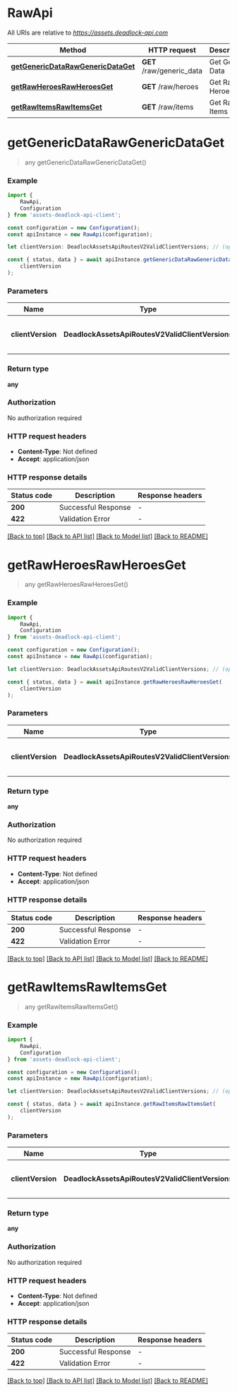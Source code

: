 # RawApi

All URIs are relative to *https://assets.deadlock-api.com*

|Method | HTTP request | Description|
|------------- | ------------- | -------------|
|[**getGenericDataRawGenericDataGet**](#getgenericdatarawgenericdataget) | **GET** /raw/generic_data | Get Generic Data|
|[**getRawHeroesRawHeroesGet**](#getrawheroesrawheroesget) | **GET** /raw/heroes | Get Raw Heroes|
|[**getRawItemsRawItemsGet**](#getrawitemsrawitemsget) | **GET** /raw/items | Get Raw Items|

# **getGenericDataRawGenericDataGet**
> any getGenericDataRawGenericDataGet()


### Example

```typescript
import {
    RawApi,
    Configuration
} from 'assets-deadlock-api-client';

const configuration = new Configuration();
const apiInstance = new RawApi(configuration);

let clientVersion: DeadlockAssetsApiRoutesV2ValidClientVersions; // (optional) (default to undefined)

const { status, data } = await apiInstance.getGenericDataRawGenericDataGet(
    clientVersion
);
```

### Parameters

|Name | Type | Description  | Notes|
|------------- | ------------- | ------------- | -------------|
| **clientVersion** | **DeadlockAssetsApiRoutesV2ValidClientVersions** |  | (optional) defaults to undefined|


### Return type

**any**

### Authorization

No authorization required

### HTTP request headers

 - **Content-Type**: Not defined
 - **Accept**: application/json


### HTTP response details
| Status code | Description | Response headers |
|-------------|-------------|------------------|
|**200** | Successful Response |  -  |
|**422** | Validation Error |  -  |

[[Back to top]](#) [[Back to API list]](../README.md#documentation-for-api-endpoints) [[Back to Model list]](../README.md#documentation-for-models) [[Back to README]](../README.md)

# **getRawHeroesRawHeroesGet**
> any getRawHeroesRawHeroesGet()


### Example

```typescript
import {
    RawApi,
    Configuration
} from 'assets-deadlock-api-client';

const configuration = new Configuration();
const apiInstance = new RawApi(configuration);

let clientVersion: DeadlockAssetsApiRoutesV2ValidClientVersions; // (optional) (default to undefined)

const { status, data } = await apiInstance.getRawHeroesRawHeroesGet(
    clientVersion
);
```

### Parameters

|Name | Type | Description  | Notes|
|------------- | ------------- | ------------- | -------------|
| **clientVersion** | **DeadlockAssetsApiRoutesV2ValidClientVersions** |  | (optional) defaults to undefined|


### Return type

**any**

### Authorization

No authorization required

### HTTP request headers

 - **Content-Type**: Not defined
 - **Accept**: application/json


### HTTP response details
| Status code | Description | Response headers |
|-------------|-------------|------------------|
|**200** | Successful Response |  -  |
|**422** | Validation Error |  -  |

[[Back to top]](#) [[Back to API list]](../README.md#documentation-for-api-endpoints) [[Back to Model list]](../README.md#documentation-for-models) [[Back to README]](../README.md)

# **getRawItemsRawItemsGet**
> any getRawItemsRawItemsGet()


### Example

```typescript
import {
    RawApi,
    Configuration
} from 'assets-deadlock-api-client';

const configuration = new Configuration();
const apiInstance = new RawApi(configuration);

let clientVersion: DeadlockAssetsApiRoutesV2ValidClientVersions; // (optional) (default to undefined)

const { status, data } = await apiInstance.getRawItemsRawItemsGet(
    clientVersion
);
```

### Parameters

|Name | Type | Description  | Notes|
|------------- | ------------- | ------------- | -------------|
| **clientVersion** | **DeadlockAssetsApiRoutesV2ValidClientVersions** |  | (optional) defaults to undefined|


### Return type

**any**

### Authorization

No authorization required

### HTTP request headers

 - **Content-Type**: Not defined
 - **Accept**: application/json


### HTTP response details
| Status code | Description | Response headers |
|-------------|-------------|------------------|
|**200** | Successful Response |  -  |
|**422** | Validation Error |  -  |

[[Back to top]](#) [[Back to API list]](../README.md#documentation-for-api-endpoints) [[Back to Model list]](../README.md#documentation-for-models) [[Back to README]](../README.md)

